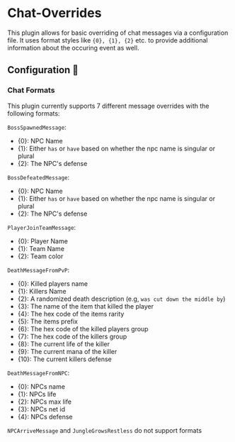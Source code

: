 # Chat-Overrides

This plugin allows for basic overriding of chat messages via a configuration file. It uses format styles like `{0}, {1}, {2}` etc. to provide additional information about the occuring event as well.

## Configuration 🧪
### Chat Formats

This plugin currently supports 7 different message overrides with the following formats:

`BossSpawnedMessage`:
  * {0}: NPC Name
  * {1}: Either `has` or `have` based on whether the npc name is singular or plural
  * {2}: The NPC's defense
  
`BossDefeatedMessage`:
  * {0}: NPC Name
  * {1}: Either `has` or `have` based on whether the npc name is singular or plural
  * {2}: The NPC's defense
  
`PlayerJoinTeamMessage`:
  * {0}: Player Name
  * {1}: Team Name
  * {2}: Team color
  
`DeathMessageFromPvP`:
  * {0}: Killed players name
  * {1}: Killers Name
  * {2}: A randomized death description (e.g, `was cut down the middle by`)
  * {3}: The name of the item that killed the player
  * {4}: The hex code of the items rarity
  * {5}: The items prefix
  * {6}: The hex code of the killed players group
  * {7}: The hex code of the killers group
  * {8}: The current life of the killer
  * {9}: The current mana of the killer
  * {10}: The current killers defense
  
`DeathMessageFromNPC`:
  * {0}: NPCs name
  * {1}: NPCs life
  * {2}: NPCs max life
  * {3}: NPCs net id
  * {4}: NPCs defense
  
  `NPCArriveMessage` and `JungleGrowsRestless` do not support formats
